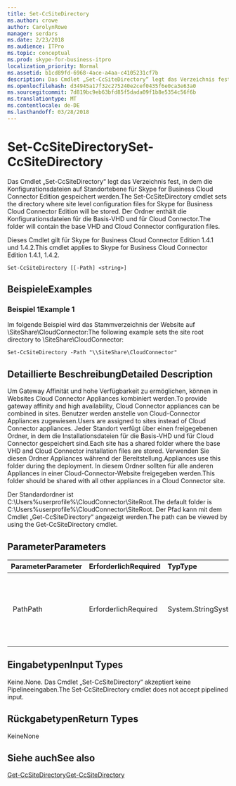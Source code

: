 ```yaml
---
title: Set-CcSiteDirectory
ms.author: crowe
author: CarolynRowe
manager: serdars
ms.date: 2/23/2018
ms.audience: ITPro
ms.topic: conceptual
ms.prod: skype-for-business-itpro
localization_priority: Normal
ms.assetid: b1cd89fd-6968-4ace-a4aa-c4105231cf7b
description: Das Cmdlet „Set-CcSiteDirectory“ legt das Verzeichnis fest, in dem die Konfigurationsdateien auf Standortebene für Skype for Business Cloud Connector Edition gespeichert werden. Der Ordner enthält die Konfigurationsdateien für die Basis-VHD und für Cloud Connector.
ms.openlocfilehash: d34945a17f32c275240e2cef0435f6e0ca3e63a0
ms.sourcegitcommit: 7d819bc9eb63bfd85f5dada09f1b8e5354c56f6b
ms.translationtype: MT
ms.contentlocale: de-DE
ms.lasthandoff: 03/28/2018
---
```

# <a name="set-ccsitedirectory"></a><span data-ttu-id="55bfa-104">Set-CcSiteDirectory</span><span class="sxs-lookup"><span data-stu-id="55bfa-104">Set-CcSiteDirectory</span></span>
 
<span data-ttu-id="55bfa-105">Das Cmdlet „Set-CcSiteDirectory“ legt das Verzeichnis fest, in dem die Konfigurationsdateien auf Standortebene für Skype for Business Cloud Connector Edition gespeichert werden.</span><span class="sxs-lookup"><span data-stu-id="55bfa-105">The Set-CcSiteDirectory cmdlet sets the directory where site level configuration files for Skype for Business Cloud Connector Edition will be stored.</span></span> <span data-ttu-id="55bfa-106">Der Ordner enthält die Konfigurationsdateien für die Basis-VHD und für Cloud Connector.</span><span class="sxs-lookup"><span data-stu-id="55bfa-106">The folder will contain the base VHD and Cloud Connector configuration files.</span></span>
  
<span data-ttu-id="55bfa-107">Dieses Cmdlet gilt für Skype for Business Cloud Connector Edition 1.4.1 und 1.4.2.</span><span class="sxs-lookup"><span data-stu-id="55bfa-107">This cmdlet applies to Skype for Business Cloud Connector Edition 1.4.1, 1.4.2.</span></span>
  
```
Set-CcSiteDirectory [[-Path] <string>]
```

## <a name="examples"></a><span data-ttu-id="55bfa-108">Beispiele</span><span class="sxs-lookup"><span data-stu-id="55bfa-108">Examples</span></span>
<span data-ttu-id="55bfa-109"><a name="Examples"> </a></span><span class="sxs-lookup"><span data-stu-id="55bfa-109"></span></span>

### <a name="example-1"></a><span data-ttu-id="55bfa-110">Beispiel 1</span><span class="sxs-lookup"><span data-stu-id="55bfa-110">Example 1</span></span>

<span data-ttu-id="55bfa-111">Im folgende Beispiel wird das Stammverzeichnis der Website auf \\SiteShare\CloudConnector:</span><span class="sxs-lookup"><span data-stu-id="55bfa-111">The following example sets the site root directory to \\SiteShare\CloudConnector:</span></span>
  
```
Set-CcSiteDirectory -Path "\\SiteShare\CloudConnector"
```

## <a name="detailed-description"></a><span data-ttu-id="55bfa-112">Detaillierte Beschreibung</span><span class="sxs-lookup"><span data-stu-id="55bfa-112">Detailed Description</span></span>
<span data-ttu-id="55bfa-113"><a name="DetailedDescription"> </a></span><span class="sxs-lookup"><span data-stu-id="55bfa-113"></span></span>

<span data-ttu-id="55bfa-114">Um Gateway Affinität und hohe Verfügbarkeit zu ermöglichen, können in Websites Cloud Connector Appliances kombiniert werden.</span><span class="sxs-lookup"><span data-stu-id="55bfa-114">To provide gateway affinity and high availability, Cloud Connector appliances can be combined in sites.</span></span> <span data-ttu-id="55bfa-115">Benutzer werden anstelle von Cloud-Connector Appliances zugewiesen.</span><span class="sxs-lookup"><span data-stu-id="55bfa-115">Users are assigned to sites instead of Cloud Connector appliances.</span></span> <span data-ttu-id="55bfa-116">Jeder Standort verfügt über einen freigegebenen Ordner, in dem die Installationsdateien für die Basis-VHD und für Cloud Connector gespeichert sind.</span><span class="sxs-lookup"><span data-stu-id="55bfa-116">Each site has a shared folder where the base VHD and Cloud Connector installation files are stored.</span></span> <span data-ttu-id="55bfa-117">Verwenden Sie diesen Ordner Appliances während der Bereitstellung.</span><span class="sxs-lookup"><span data-stu-id="55bfa-117">Appliances use this folder during the deployment.</span></span> <span data-ttu-id="55bfa-118">In diesem Ordner sollten für alle anderen Appliances in einer Cloud-Connector-Website freigegeben werden.</span><span class="sxs-lookup"><span data-stu-id="55bfa-118">This folder should be shared with all other appliances in a Cloud Connector site.</span></span>
  
<span data-ttu-id="55bfa-119">Der Standardordner ist C:\Users\%userprofile%\CloudConnector\SiteRoot.</span><span class="sxs-lookup"><span data-stu-id="55bfa-119">The default folder is C:\Users\%userprofile%\CloudConnector\SiteRoot.</span></span> <span data-ttu-id="55bfa-120">Der Pfad kann mit dem Cmdlet „Get-CcSiteDirectory“ angezeigt werden.</span><span class="sxs-lookup"><span data-stu-id="55bfa-120">The path can be viewed by using the Get-CcSiteDirectory cmdlet.</span></span>
  
## <a name="parameters"></a><span data-ttu-id="55bfa-121">Parameter</span><span class="sxs-lookup"><span data-stu-id="55bfa-121">Parameters</span></span>
<span data-ttu-id="55bfa-122"><a name="DetailedDescription"> </a></span><span class="sxs-lookup"><span data-stu-id="55bfa-122"></span></span>

|<span data-ttu-id="55bfa-123">**Parameter**</span><span class="sxs-lookup"><span data-stu-id="55bfa-123">**Parameter**</span></span>|<span data-ttu-id="55bfa-124">**Erforderlich**</span><span class="sxs-lookup"><span data-stu-id="55bfa-124">**Required**</span></span>|<span data-ttu-id="55bfa-125">**Typ**</span><span class="sxs-lookup"><span data-stu-id="55bfa-125">**Type**</span></span>|<span data-ttu-id="55bfa-126">**Beschreibung**</span><span class="sxs-lookup"><span data-stu-id="55bfa-126">**Description**</span></span>|
|:-----|:-----|:-----|:-----|
| <span data-ttu-id="55bfa-127"> Path</span><span class="sxs-lookup"><span data-stu-id="55bfa-127">Path</span></span> <br/> | <span data-ttu-id="55bfa-128">Erforderlich</span><span class="sxs-lookup"><span data-stu-id="55bfa-128">Required</span></span> <br/> | <span data-ttu-id="55bfa-129">System.String</span><span class="sxs-lookup"><span data-stu-id="55bfa-129">System.String</span></span> <br/> |<span data-ttu-id="55bfa-130">Gibt den Pfad zu dem Ordner, in dem Cloud-Connector-Website-Dateien gespeichert werden.</span><span class="sxs-lookup"><span data-stu-id="55bfa-130">Provides the path to the folder where Cloud Connector site files will be stored.</span></span>  <br/> |
   
## <a name="input-types"></a><span data-ttu-id="55bfa-131">Eingabetypen</span><span class="sxs-lookup"><span data-stu-id="55bfa-131">Input Types</span></span>
<span data-ttu-id="55bfa-132"><a name="InputTypes"> </a></span><span class="sxs-lookup"><span data-stu-id="55bfa-132"></span></span>

<span data-ttu-id="55bfa-133">Keine.</span><span class="sxs-lookup"><span data-stu-id="55bfa-133">None.</span></span> <span data-ttu-id="55bfa-134">Das Cmdlet „Set-CcSiteDirectory“ akzeptiert keine Pipelineeingaben.</span><span class="sxs-lookup"><span data-stu-id="55bfa-134">The Set-CcSiteDirectory cmdlet does not accept pipelined input.</span></span>
  
## <a name="return-types"></a><span data-ttu-id="55bfa-135">Rückgabetypen</span><span class="sxs-lookup"><span data-stu-id="55bfa-135">Return Types</span></span>
<span data-ttu-id="55bfa-136"><a name="ReturnTypes"> </a></span><span class="sxs-lookup"><span data-stu-id="55bfa-136"></span></span>

<span data-ttu-id="55bfa-137">Keine</span><span class="sxs-lookup"><span data-stu-id="55bfa-137">None</span></span>
  
## <a name="see-also"></a><span data-ttu-id="55bfa-138">Siehe auch</span><span class="sxs-lookup"><span data-stu-id="55bfa-138">See also</span></span>
<span data-ttu-id="55bfa-139"><a name="ReturnTypes"> </a></span><span class="sxs-lookup"><span data-stu-id="55bfa-139"></span></span>

[<span data-ttu-id="55bfa-140">Get-CcSiteDirectory</span><span class="sxs-lookup"><span data-stu-id="55bfa-140">Get-CcSiteDirectory</span></span>](get-ccsitedirectory.md)
  

